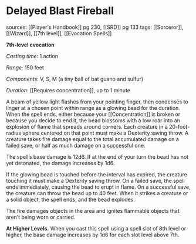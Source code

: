 # Delayed Blast Fireball
sources: [[Player's Handbook]] pg 230, [[SRD]] pg 133
tags: [[Sorceror]], [[Wizard]], [[7th level]], [[Evocation Spells]]

**7th-level evocation**

*Casting time*: 1 action

*Range*: 150 feet

*Components*: V, S, M (a tiny ball of bat guano and sulfur)

*Duration*: [[Requires concentration]], up to 1 minute

A beam of yellow light flashes from your pointing finger, then condenses to linger at a chosen point within range as a glowing bead for the duration. When the spell ends, either because your [[Concentration]] is broken or because you decide to end it, the bead blossoms with a low roar into an explosion of flame that spreads around corners. Each creature in a 20-foot-radius sphere centered on that point must make a Dexterity saving throw. A creature takes fire damage equal to the total accumulated damage on a failed save, or half as much damage on a successful one.

The spell’s base damage is 12d6. If at the end of your turn the bead has not yet detonated, the damage increases by 1d6.

If the glowing bead is touched before the interval has expired, the creature touching it must make a Dexterity saving throw. On a failed save, the spell ends immediately, causing the bead to erupt in flame. On a successful save, the creature can throw the bead up to 40 feet. When it strikes a creature or a solid object, the spell ends, and the bead explodes.

The fire damages objects in the area and ignites flammable objects that aren’t being worn or carried.

**At Higher Levels.** When you cast this spell using a spell slot of 8th level or higher, the base damage increases by 1d6 for each slot level above 7th.
